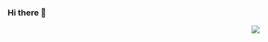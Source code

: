 ### Hi there 👋

<img align="right" src="https://github-readme-stats.vercel.app/api?username=rainy-zhang&show_icons=true&icon_color=CE1D2D&text_color=718096&bg_color=ffffff&hide_title=true" />


<!--
**rainy-zhang/rainy-zhang** is a ✨ _special_ ✨ repository because its `README.md` (this file) appears on your GitHub profile.

Here are some ideas to get you started:

- 🔭 I’m currently working on ...
- 🌱 I’m currently learning ...
- 👯 I’m looking to collaborate on ...
- 🤔 I’m looking for help with ...
- 💬 Ask me about ...
- 📫 How to reach me: ...
- 😄 Pronouns: ...
- ⚡ Fun fact: ...
-->
